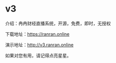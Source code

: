 # v3

介绍：冉冉财经直播系统，开源，免费，即时，无授权

下载地址：https://ranran.online

演示地址：http://v3.ranran.online

如果对您有用，请记得点亮星星。
